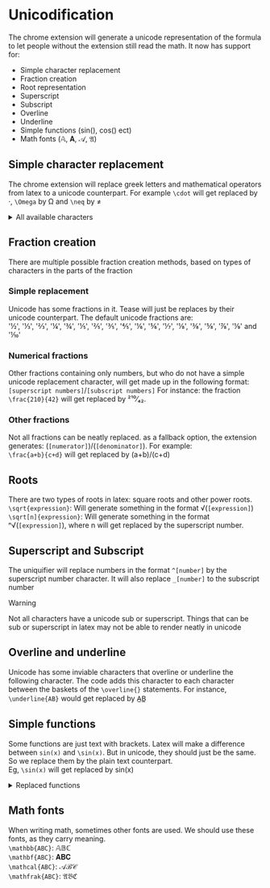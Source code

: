 # Unicodification
The chrome extension will generate a unicode representation of the formula to let people without the extension still read the math. It now has support for:
- Simple character replacement
- Fraction creation
- Root representation
- Superscript
- Subscript
- Overline
- Underline
- Simple functions (sin(), cos() ect)
- Math fonts (𝔸, 𝐀, 𝒜, 𝔄)

## Simple character replacement
The chrome extension will replace greek letters and mathematical operators from latex to a unicode counterpart.
For example `\cdot` will get replaced by ·, `\Omega` by Ω and `\neq` by ≠

<details>
<summary>All available characters</summary>

### Greek letters
`\alpha`: 'α',  
`\beta`: 'β',  
`\gamma`: 'γ',  
`\delta`: 'δ',  
`\epsilon`: 'ε',  
`\zeta`: 'ζ',  
`\eta`: 'η',  
`\theta`: 'θ',  
`\iota`: 'ι',  
`\kappa`: 'κ',  
`\lambda`: 'λ',  
`\mu`: 'μ',  
`\nu`: 'ν',  
`\xi`: 'ξ',  
`\omicron`: 'ο',  
`\pi`: 'π',  
`\rho`: 'ρ',  
`\sigma`: 'σ',  
`\tau`: 'τ',  
`\upsilon`: 'υ',  
`\phi`: 'φ',  
`\chi`: 'χ',  
`\psi`: 'ψ',  
`\omega`: 'ω',  

#### Variants
`\varepsilon`: 'ϵ',  
`\vartheta`: 'ϑ',  
`\varpi`: 'ϖ',  
`\varrho`: 'ϱ',  
`\varsigma`: 'ς',  
`\varphi`: 'ϕ',  

#### Uppercase
`\Gamma`: 'Γ',  
`\Delta`: 'Δ',  
`\Theta`: 'Θ',  
`\Lambda`: 'Λ',  
`\Xi`: 'Ξ',  
`\Pi`: 'Π',  
`\Sigma`: 'Σ',  
`\Upsilon`: 'Υ',  
`\Phi`: 'Φ',  
`\Chi`: 'Χ',  
`\Psi`: 'Ψ',  
`\Omega`: 'Ω',  

### Logic and set theory
`\emptyset`: '∅',  
`\varnothing`: '∅',  
`\infty`: '∞',  
`\aleph`: 'ℵ',  
`\hbar`: 'ℏ',  
`\nabla`: '∇',  
`\partial`: '∂',  
`\imath`: 'ı',  
`\jmath`: 'ȷ',  
`\ell`: 'ℓ',  
`\Re`: 'ℜ',  
`\Im`: 'ℑ',  
`\wp`: '℘',  
`\mho`: '℧',  
`\bot`: '⊥',  
`\top`: '⊤',  
`\forall`: '∀',  
`\exists`: '∃',  
`\neg`: '¬',

### Other (not categorized yet)
`\ast`: '∗',  
`\pm`: '±',  
`\cap`: '∩',  
`\lhd`: '◁',  
`\star`: '⋆',  
`\mp`: '∓',  
`\cup`: '∪',  
`\rhd`: '▷',  
`\cdot`: '·',  
`\amalg`: '⨿',  
`\uplus`: '⊎',  
`\triangleleft`: '◁',  
`\circ`: '∘',  
`\odot`: '⊙',  
`\sqcap`: '⊓',  
`\triangleright`: '▷',  
`\bullet`: '•',  
`\ominus`: '⊖',  
`\sqcup`: '⊔',  
`\unlhd`: '⊴',  
`\bigcirc`: '⃝',  
`\oplus`: '⊕',  
`\wedge`: '∧',  
`\unrhd`: '⊵',  
`\diamond`: '⋄',  
`\oslash`: '⊘',  
`\vee`: '∨',  
`\bigtriangledown`: '▽',  
`\times`: '×',  
`\otimes`: '⊗',  
`\dagger`: '†',  
`\bigtriangleup`: '△',  
`\div`: '÷',  
`\wr`: '≀',  
`\ddagger`: '‡',  
`\setminus`: '\',    
`\centerdot`: '·',  
`\Box`: '□',  
`\barwedge`: '⊼',  
`\veebar`: '⊻',  
`\circledast`: '⊛',  
`\boxplus`: '⊞',  
`\curlywedge`: '⋏',  
`\curlyvee`: '⋎',  
`\circledcirc`: '⊚',  
`\boxminus`: '⊟',  
`\Cap`: '⋒',  
`\Cup`: '⋓',  
`\circleddash`: '⊖',  
`\boxtimes`: '⊠',  
`\bot`: '⊥',  
`\top`: '⊤',  
`\dotplus`: '∔',  
`\boxdot`: '⊡',  
`\intercal`: '⊺',  
`\rightthreetimes`: '⋌',  
`\divideontimes`: '⋇',  
`\square`: '□',  
`\doublebarwedge`: '⩞',  
`\leftthreetimes`: '⋋',  
`\equiv`: '≡',  
`\leq`: '≤',  
`\geq`: '≥',  
`\perp`: '⊥',  
`\cong`: '≅',  
`\prec`: '≺',  
`\succ`: '≻',  
`\mid`: '|',  
`\neq`: '≠',  
`\preceq`: '⪯',  
`\succeq`: '⪰',  
`\parallel`: '∥',  
`\sim`: '∼',  
`\ll`: '≪',  
`\gg`: '≫',  
`\bowtie`: '⋈',  
`\simeq`: '≃',  
`\subset`: '⊂',  
`\supset`: '⊃',  
`\Join`: '⋊⋉',  
`\approx`: '≈',  
`\subseteq`: '⊆',  
`\supseteq`: '⊇',  
`\ltimes`: '⋉',  
`\asymp`: '≍',  
`\sqsubset`: '⊏',  
`\sqsupset`: '⊐',  
`\rtimes`: '⋊',  
`\doteq`: '≐',  
`\sqsubseteq`: '⊑',  
`\sqsupseteq`: '⊒',  
`\smile`: '⌣',  
`\propto`: '∝',  
`\dashv`: '⊣',  
`\vdash`: '⊢',  
`\frown`: '⌢',  
`\models`: '|=',  
`\in`: '∈',  
`\ni`: '∋',  
`\notin`: '∉',  
`\approxeq`: '≊',  
`\leqq`: '≦',  
`\geqq`: '≧',  
`\lessgtr`: '≶',  
`\thicksim`: '∼',  
`\leqslant`: '⩽',  
`\geqslant`: '⩾',  
`\lesseqgtr`: '⋚',  
`\backsim`: '∽',  
`\lessapprox`: '⪅',  
`\gtrapprox`: '⪆',  
`\lesseqqgtr`: '⪋',  
`\backsimeq`: '⋍',  
`\lll`: '≪',  
`\ggg`: '≫',  
`\gtreqqless`: '⪌',  
`\triangleq`: '≜',  
`\lessdot`: '⋖',  
`\gtrdot`: '⋗',  
`\gtreqless`: '⋛',  
`\circeq`: '⊜',  
`\lesssim`: '≲',  
`\gtrsim`: '≳',  
`\gtrless`: '≷',  
`\bumpeq`: '≏',  
`\eqslantless`: '⪕',  
`\eqslantgtr`: '⪖',  
`\backepsilon`: '϶',  
`\Bumpeq`: '≎',  
`\precsim`: '≾',  
`\succsim`: '≿',  
`\between`: '≬',  
`\doteqdot`: '≑',  
`\precapprox`: '≾',  
`\succapprox`: '≿',  
`\pitchfork`: '⋔',  
`\thickapprox`: '≈',  
`\Subset`: '⋐',  
`\Supset`: '⋑',  
`\shortmid`: '∣',  
`\fallingdotseq`: '≒',  
`\subseteqq`: '⫅',  
`\supseteqq`: '⫆',  
`\smallfrown`: '⌢',  
`\risingdotseq`: '≓',  
`\smallsmile`: '⌣',  
`\varpropto`: '∝',  
`\preccurlyeq`: '≼',  
`\succcurlyeq`: '≽',  
`\Vdash`: '⊩',  
`\therefore`: '∴',  
`\curlyeqprec`: '⋞',  
`\curlyeqsucc`: '⋟',  
`\vDash`: '⊨',  
`\because`: '∵',  
`\blacktriangleleft`: '◀',  
`\blacktriangleright`: '▶',  
`\Vvdash`: '⊪',  
`\eqcirc`: '≖',  
`\trianglelefteq`: '⊴',  
`\trianglerighteq`: '⊵',  
`\vartriangleleft`: '◁',  
`\vartriangleright`: '▷',  
`\nshortparallel`: '∦',  
`\ncong`: '≇',  
`\nleq`: '≰',  
`\ngeq`: '≱',  
`\nsubseteq`: '⊈',  
`\nmid`: '∤',  
`\nleqq`: '≰',  
`\ngeqq`: '≱',  
`\nsupseteq`: '⊉',  
`\nparallel`: '∦',  
`\nleqslant`: '≰',  
`\ngeqslant`: '≱',  
`\nsubseteqq`: '⊈',  
`\nshortmid`: '∤',  
`\nless`: '≮',  
`\ngtr`: '≯',  
`\nsupseteqq`: '⊉',  
`\nprec`: '⊀',  
`\nsucc`: '⊁',  
`\subsetneq`: '⊊',  
`\nsim`: '≁',  
`\npreceq`: '⋠',  
`\nsucceq`: '⋡',  
`\supsetneq`: '⊋',  
`\nVDash`: '⊯',  
`\precnapprox`: '⪹',  
`\succnapprox`: '⪺',  
`\subsetneqq`: '⫋',  
`\nvDash`: '⊭',  
`\precnsim`: '⋨',  
`\succnsim`: '⋩',  
`\supsetneqq`: '⫌',  
`\nvdash`: '⊬',  
`\lnapprox`: '⪉',  
`\gnapprox`: '⪊',  
`\varsubsetneq`: '⊊',  
`\ntriangleleft`: '⋪',  
`\lneq`: '⪇',  
`\gneq`: '⪈',  
`\varsupsetneq`: '⊋',  
`\ntrianglelefteq`: '⋬',  
`\lneqq`: '≨',  
`\gneqq`: '≩',  
`\varsubsetneqq`: '⫋',  
`\ntriangleright`: '⋫',  
`\lnsim`: '⋦',  
`\gnsim`: '⋧',  
`\varsupsetneqq`: '⫌',  
`\ntrianglerighteq`: '⋭',  
`\lvertneqq`: '≨',  
`\gvertneqq`: '≩',  


</details>

## Fraction creation
There are multiple possible fraction creation methods, based on types of characters in the parts of the fraction

### Simple replacement
Unicode has some fractions in it. Tease will just be replaces by their unicode counterpart. The default unicode fractions are:  
'½', '⅓', '⅔', '¼', '¾', '⅕', '⅖', '⅗', '⅘', '⅙', '⅚', '⅐', '⅛', '⅜', '⅝', '⅞', '⅑' and '⅒'

### Numerical fractions
Other fractions containing only numbers, but who do not have a simple unicode replacement character, will get made up in the following format:  
`[superscript numbers]`/`[subscript numbers]`
For instance: the fraction `\frac{210}{42}` will get replaced by ²¹⁰⁄₄₂.

### Other fractions
Not all fractions can be neatly replaced. as a fallback option, the extension generates:
(`[numerator]`)/(`[denominator]`).
For example:  
`\frac{a+b}{c+d}` will get replaced by (a+b)/(c+d)

## Roots
There are two types of roots in latex: square roots and other power roots.  
`\sqrt{expression}`: Will generate something in the format √(`[expression]`)  
`\sqrt[n]{expression}`: Will generate something in the format ⁿ√(`[expression]`), where n will get replaced by the superscript number.

## Superscript and Subscript
The uniquifier will replace numbers in the format `^[number]` by the superscript number character. It will also replace `_[number]` to the subscript number
> [!WARNING]
> Not all characters have a unicode sub or superscript. Things that can be sub or superscript in latex may not be able to render neatly in unicode

## Overline and underline
Unicode has some inviable characters that overline or underline the following character. The code adds this character to each character between the baskets of the `\overline{}` statements. 
For instance, `\underline{AB}` would get replaced by A̲B̲

## Simple functions
Some functions are just text with brackets. Latex will make a difference between `sin(x)` and `\sin(x)`. But in unicode, they should just be the same. So we replace them by the plain text counterpart.  
Eg, `\sin(x)` will get replaced by sin(x)

<details>
<summary>Replaced functions</summary>  

`\sin`: 'sin',  
`\cos`: 'cos',  
`\tan`: 'tan',  
`\csc`: 'csc',  
`\sec`: 'sec',  
`\cot`: 'cot',  
`\log`: 'log',  
`\ln`: 'ln',  
`\exp`: 'exp',  
`\max`: 'max',  
`\min`: 'min',  
`\arg`: 'arg',  
`\gcd`: 'gcd',  
`\deg`: 'deg',  
`\dim`: 'dim',  
`\hom`: 'hom',  
`\ker`: 'ker',  
`\Pr`: 'Pr',  
`\det`: 'det',  
`\mod`: 'mod',  
</details>


## Math fonts
When writing math, sometimes other fonts are used. We should use these fonts, as they carry meaning.  
`\mathbb{ABC}`: 𝔸𝔹ℂ  
`\mathbf{ABC}`: 𝐀𝐁𝐂  
`\mathcal{ABC}`: 𝒜ℬ𝒞  
`\mathfrak{ABC}`: 𝔄𝔅ℭ  